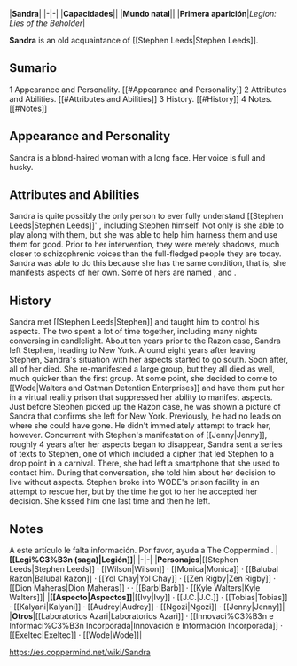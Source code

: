 |**Sandra**|
|-|-|
|**Capacidades**||
|**Mundo natal**||
|**Primera aparición**|*Legion: Lies of the Beholder*|

**Sandra** is an old acquaintance of [[Stephen Leeds\|Stephen Leeds]].

## Sumario

1 Appearance and Personality. [[#Appearance and Personality]] 
2 Attributes and Abilities. [[#Attributes and Abilities]] 
3 History. [[#History]] 
4 Notes. [[#Notes]] 


## Appearance and Personality
Sandra is a blond-haired woman with a long face. Her voice is full and husky.

## Attributes and Abilities
Sandra is quite possibly the only person to ever fully understand [[Stephen Leeds\|Stephen Leeds]]' , including Stephen himself. Not only is she able to play along with them, but she was able to help him harness them and use them for good. Prior to her intervention, they were merely shadows, much closer to schizophrenic voices than the full-fledged people they are today.
Sandra was able to do this because she has the same condition, that is, she manifests aspects of her own. Some of hers are named ,  and .

## History
Sandra met [[Stephen Leeds\|Stephen]] and taught him to control his aspects. The two spent a lot of time together, including many nights conversing in candlelight.
About ten years prior to the Razon case, Sandra left Stephen, heading to New York.
Around eight years after leaving Stephen, Sandra's situation with her aspects started to go south. Soon after, all of her  died. She re-manifested a large group, but they all died as well, much quicker than the first group. At some point, she decided to come to [[Wode\|Walters and Ostman Detention Enterprises]] and have them put her in a virtual reality prison that suppressed her ability to manifest aspects.
Just before Stephen picked up the Razon case, he was shown a picture of Sandra that confirms she left for New York. Previously, he had no leads on where she could have gone. He didn't immediately attempt to track her, however.
Concurrent with Stephen's manifestation of [[Jenny\|Jenny]], roughly 4 years after her aspects began to disappear, Sandra sent a series of texts to Stephen, one of which included a cipher that led Stephen to a drop point in a carnival. There, she had left a smartphone that she used to contact him. During that conversation, she told him about her decision to live without aspects.
Stephen broke into WODE's prison facility in an attempt to rescue her, but by the time he got to her he accepted her decision. She kissed him one last time and then he left.

## Notes

A este artículo le falta información. Por favor, ayuda a The Coppermind .
|**[[Legi%C3%B3n (saga)\|Legión]]**|
|-|-|
|**Personajes**|[[Stephen Leeds\|Stephen Leeds]] · [[Wilson\|Wilson]] · [[Monica\|Monica]] · [[Balubal Razon\|Balubal Razon]] · [[Yol Chay\|Yol Chay]] · [[Zen Rigby\|Zen Rigby]] · [[Dion Maheras\|Dion Maheras]] ·  · [[Barb\|Barb]] · [[Kyle Walters\|Kyle Walters]]|
|**[[Aspecto\|Aspectos]]**|[[Ivy\|Ivy]] · [[J.C.\|J.C.]] · [[Tobias\|Tobias]] · [[Kalyani\|Kalyani]] · [[Audrey\|Audrey]] · [[Ngozi\|Ngozi]] · [[Jenny\|Jenny]]|
|**Otros**|[[Laboratorios Azari\|Laboratorios Azari]] · [[Innovaci%C3%B3n e Informaci%C3%B3n Incorporada\|Innovación e Información Incorporada]] · [[Exeltec\|Exeltec]] · [[Wode\|Wode]]|



https://es.coppermind.net/wiki/Sandra